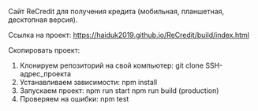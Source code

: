 ﻿

Сайт ReCredit для получения кредита (мобильная, планшетная, десктопная версия).

Ссылка на проект: https://haiduk2019.github.io/ReCredit/build/index.html

Скопировать проект:

1. Клонируем репозиторий на свой компьютер:
 git clone SSH-адрес_проекта
2. Устанавливаем зависимости: 
 npm install
3. Запускаем проект: 
 npm run start
 npm run build (production)
3. Проверяем на ошибки:
 npm test


